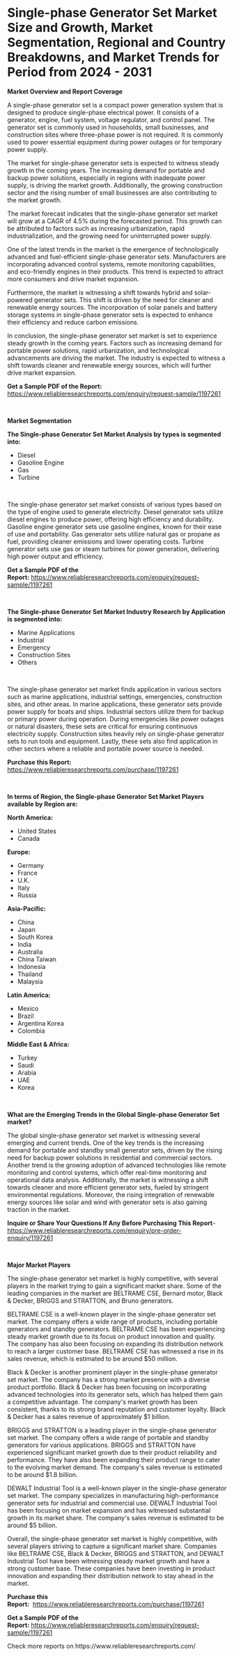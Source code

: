 <p><h1>Single-phase Generator Set Market Size and Growth, Market Segmentation, Regional and Country Breakdowns, and Market Trends for Period from 2024 -  2031</h1></p><p><strong>Market Overview and Report Coverage</strong></p>
<p><p>A single-phase generator set is a compact power generation system that is designed to produce single-phase electrical power. It consists of a generator, engine, fuel system, voltage regulator, and control panel. The generator set is commonly used in households, small businesses, and construction sites where three-phase power is not required. It is commonly used to power essential equipment during power outages or for temporary power supply.</p><p>The market for single-phase generator sets is expected to witness steady growth in the coming years. The increasing demand for portable and backup power solutions, especially in regions with inadequate power supply, is driving the market growth. Additionally, the growing construction sector and the rising number of small businesses are also contributing to the market growth.</p><p>The market forecast indicates that the single-phase generator set market will grow at a CAGR of 4.5% during the forecasted period. This growth can be attributed to factors such as increasing urbanization, rapid industrialization, and the growing need for uninterrupted power supply.</p><p>One of the latest trends in the market is the emergence of technologically advanced and fuel-efficient single-phase generator sets. Manufacturers are incorporating advanced control systems, remote monitoring capabilities, and eco-friendly engines in their products. This trend is expected to attract more consumers and drive market expansion.</p><p>Furthermore, the market is witnessing a shift towards hybrid and solar-powered generator sets. This shift is driven by the need for cleaner and renewable energy sources. The incorporation of solar panels and battery storage systems in single-phase generator sets is expected to enhance their efficiency and reduce carbon emissions.</p><p>In conclusion, the single-phase generator set market is set to experience steady growth in the coming years. Factors such as increasing demand for portable power solutions, rapid urbanization, and technological advancements are driving the market. The industry is expected to witness a shift towards cleaner and renewable energy sources, which will further drive market expansion.</p></p>
<p><strong>Get a Sample PDF of the Report:</strong> <a href="https://www.reliableresearchreports.com/enquiry/request-sample/1197261">https://www.reliableresearchreports.com/enquiry/request-sample/1197261</a></p>
<p>&nbsp;</p>
<p><strong>Market Segmentation</strong></p>
<p><strong>The Single-phase Generator Set Market Analysis by types is segmented into:</strong></p>
<p><ul><li>Diesel</li><li>Gasoline Engine</li><li>Gas</li><li>Turbine</li></ul></p>
<p>&nbsp;</p>
<p><p>The single-phase generator set market consists of various types based on the type of engine used to generate electricity. Diesel generator sets utilize diesel engines to produce power, offering high efficiency and durability. Gasoline engine generator sets use gasoline engines, known for their ease of use and portability. Gas generator sets utilize natural gas or propane as fuel, providing cleaner emissions and lower operating costs. Turbine generator sets use gas or steam turbines for power generation, delivering high power output and efficiency.</p></p>
<p><strong>Get a Sample PDF of the Report:</strong>&nbsp;<a href="https://www.reliableresearchreports.com/enquiry/request-sample/1197261">https://www.reliableresearchreports.com/enquiry/request-sample/1197261</a></p>
<p>&nbsp;</p>
<p><strong>The Single-phase Generator Set Market Industry Research by Application is segmented into:</strong></p>
<p><ul><li>Marine Applications</li><li>Industrial</li><li>Emergency</li><li>Construction Sites</li><li>Others</li></ul></p>
<p>&nbsp;</p>
<p><p>The single-phase generator set market finds application in various sectors such as marine applications, industrial settings, emergencies, construction sites, and other areas. In marine applications, these generator sets provide power supply for boats and ships. Industrial sectors utilize them for backup or primary power during operation. During emergencies like power outages or natural disasters, these sets are critical for ensuring continuous electricity supply. Construction sites heavily rely on single-phase generator sets to run tools and equipment. Lastly, these sets also find application in other sectors where a reliable and portable power source is needed.</p></p>
<p><strong>Purchase this Report:</strong>&nbsp; <a href="https://www.reliableresearchreports.com/purchase/1197261">https://www.reliableresearchreports.com/purchase/1197261</a></p>
<p>&nbsp;</p>
<p><strong>In terms of Region, the Single-phase Generator Set Market Players available by Region are:</strong></p>
<p>
    <p> <strong> North America: </strong>
        <ul>
            <li>United States</li>
            <li>Canada</li>
        </ul>
        </p> 
    <p> <strong> Europe: </strong>
        <ul>
            <li>Germany</li>
            <li>France</li>
            <li>U.K.</li>
            <li>Italy</li>
            <li>Russia</li>
        </ul>
        </p> 
    <p> <strong> Asia-Pacific: </strong>
        <ul>
            <li>China</li>
            <li>Japan</li>
            <li>South Korea</li>
            <li>India</li>
            <li>Australia</li>
            <li>China Taiwan</li>
            <li>Indonesia</li>
            <li>Thailand</li>
            <li>Malaysia</li>
        </ul>
        </p> 
    <p> <strong> Latin America: </strong>
        <ul>
            <li>Mexico</li>
            <li>Brazil</li>
            <li>Argentina Korea</li>
            <li>Colombia</li>
        </ul>
        </p> 
    <p> <strong> Middle East & Africa: </strong>
        <ul>
            <li>Turkey</li>
            <li>Saudi</li>
            <li>Arabia</li>
            <li>UAE</li>
            <li>Korea</li>
        </ul>
    </p>
    </p>
<p>&nbsp;</p>
<p><strong>What are the Emerging Trends in the Global Single-phase Generator Set market?</strong></p>
<p><p>The global single-phase generator set market is witnessing several emerging and current trends. One of the key trends is the increasing demand for portable and standby small generator sets, driven by the rising need for backup power solutions in residential and commercial sectors. Another trend is the growing adoption of advanced technologies like remote monitoring and control systems, which offer real-time monitoring and operational data analysis. Additionally, the market is witnessing a shift towards cleaner and more efficient generator sets, fueled by stringent environmental regulations. Moreover, the rising integration of renewable energy sources like solar and wind with generator sets is also gaining traction in the market.</p></p>
<p><strong>Inquire or Share Your Questions If Any Before Purchasing This Report</strong>- <a href="https://www.reliableresearchreports.com/enquiry/pre-order-enquiry/1197261">https://www.reliableresearchreports.com/enquiry/pre-order-enquiry/1197261</a></p>
<p>&nbsp;</p>
<p><strong>Major Market Players</strong></p>
<p><p>The single-phase generator set market is highly competitive, with several players in the market trying to gain a significant market share. Some of the leading companies in the market are BELTRAME CSE, Bernard motor, Black & Decker, BRIGGS and STRATTON, and Bruno generators.</p><p>BELTRAME CSE is a well-known player in the single-phase generator set market. The company offers a wide range of products, including portable generators and standby generators. BELTRAME CSE has been experiencing steady market growth due to its focus on product innovation and quality. The company has also been focusing on expanding its distribution network to reach a larger customer base. BELTRAME CSE has witnessed a rise in its sales revenue, which is estimated to be around $50 million.</p><p>Black & Decker is another prominent player in the single-phase generator set market. The company has a strong market presence with a diverse product portfolio. Black & Decker has been focusing on incorporating advanced technologies into its generator sets, which has helped them gain a competitive advantage. The company's market growth has been consistent, thanks to its strong brand reputation and customer loyalty. Black & Decker has a sales revenue of approximately $1 billion.</p><p>BRIGGS and STRATTON is a leading player in the single-phase generator set market. The company offers a wide range of portable and standby generators for various applications. BRIGGS and STRATTON have experienced significant market growth due to their product reliability and performance. They have also been expanding their product range to cater to the evolving market demand. The company's sales revenue is estimated to be around $1.8 billion.</p><p>DEWALT Industrial Tool is a well-known player in the single-phase generator set market. The company specializes in manufacturing high-performance generator sets for industrial and commercial use. DEWALT Industrial Tool has been focusing on market expansion and has witnessed substantial growth in its market share. The company's sales revenue is estimated to be around $5 billion.</p><p>Overall, the single-phase generator set market is highly competitive, with several players striving to capture a significant market share. Companies like BELTRAME CSE, Black & Decker, BRIGGS and STRATTON, and DEWALT Industrial Tool have been witnessing steady market growth and have a strong customer base. These companies have been investing in product innovation and expanding their distribution network to stay ahead in the market.</p></p>
<p><strong>Purchase this Report:</strong>&nbsp;&nbsp;<a href="https://www.reliableresearchreports.com/purchase/1197261">https://www.reliableresearchreports.com/purchase/1197261</a></p>
<p></p>
<p><strong>Get a Sample PDF of the Report:</strong>&nbsp;<a href="https://www.reliableresearchreports.com/enquiry/request-sample/1197261">https://www.reliableresearchreports.com/enquiry/request-sample/1197261</a></p>
<p>Check more reports on https://www.reliableresearchreports.com/</p>